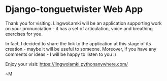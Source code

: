 # Django-tonguetwister Web App

Thank you for visiting. LingwoŁamki will be an application supporting work on your pronunciation - it has a set of articulation, voice and breathing exercises for you.

In fact, I decided to share the link to the application at this stage of its creation - maybe it will be useful to someone. Moreover, if you have any comments or ideas - I will be happy to listen to you :)

Enjoy your visit: https://lingwolamki.pythonanywhere.com/

~M